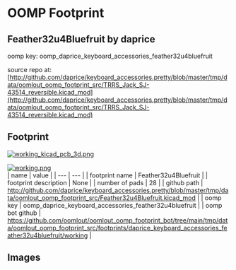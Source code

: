 # OOMP Footprint  
## Feather32u4Bluefruit  by daprice  
  
oomp key: oomp_daprice_keyboard_accessories_feather32u4bluefruit  
  
source repo at: [http://github.com/daprice/keyboard_accessories.pretty/blob/master/tmp/data/oomlout_oomp_footprint_src/TRRS_Jack_SJ-43514_reversible.kicad_mod](http://github.com/daprice/keyboard_accessories.pretty/blob/master/tmp/data/oomlout_oomp_footprint_src/TRRS_Jack_SJ-43514_reversible.kicad_mod)  
## Footprint  
  
[![working_kicad_pcb_3d.png](working_kicad_pcb_3d_600.png)](working_kicad_pcb_3d.png)  
  
[![working.png](working_600.png)](working.png)  
| name | value | 
| --- | --- | 
| footprint name | Feather32u4Bluefruit | 
| footprint description | None | 
| number of pads | 28 | 
| github path | http://github.com/daprice/keyboard_accessories.pretty/blob/master/tmp/data/oomlout_oomp_footprint_src/Feather32u4Bluefruit.kicad_mod | 
| oomp key | oomp_daprice_keyboard_accessories_feather32u4bluefruit | 
| oomp bot github | https://github.com/oomlout/oomlout_oomp_footprint_bot/tree/main/tmp/data/oomlout_oomp_footprint_src/footprints/daprice_keyboard_accessories_feather32u4bluefruit/working | 
## Images  
